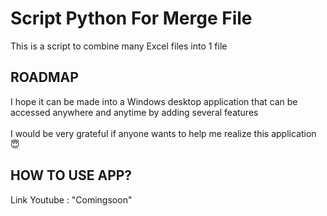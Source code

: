 # Script Python For Merge File 
This is a script to combine many Excel files into 1 file

<h2>ROADMAP </h2>
I hope it can be made into a Windows desktop application that can be accessed anywhere and anytime
by adding several features
<br/><br/>
I would be very grateful if anyone wants to help me realize this application 😇

<h2>HOW TO USE APP? </h2>
<p>Link Youtube : "Comingsoon"</p>

